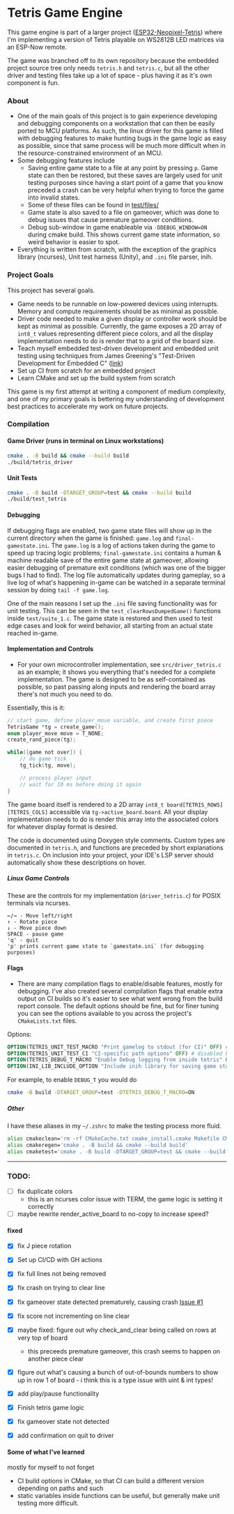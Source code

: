 # Tetris Game Engine

This game engine is part of a larger project ([ESP32-Neopixel-Tetris](https://github.com/0xjmux/esp32-neopixel-tetris)) where I'm implementing a version of Tetris playable on WS2812B LED matrices via an ESP-Now remote. 

The game was branched off to its own repository because the embedded project source tree only needs `tetris.h` and `tetris.c`, but all the other driver and testing files take up a lot of space - plus having it as it's own component is fun.


### About
* One of the main goals of this project is to gain experience developing and debugging components on a workstation that can then be easily ported to MCU platforms. As such, the linux driver for this game is filled with debugging features to make hunting bugs in the game logic as easy as possible, since that same process will be much more difficult when in the resource-constrained environment of an MCU. 
* Some debugging features include
    * Saving entire game state to a file at any point by pressing `p`. Game state can then be restored, but these saves are largely used for unit testing purposes since having a start point of a game that you know preceded a crash can be very helpful when trying to force the game into invalid states. 
    * Some of these files can be found in [test/files/](./test/files/)
    * Game state is also saved to a file on gameover, which was done to debug issues that cause premature gameover conditions. 
    * Debug sub-window in game enableable via `-DDEBUG_WINDOW=ON` during cmake build. This shows current game state information, so weird behavior is easier to spot. 
* Everything is written from scratch, with the exception of the graphics library (ncurses), Unit test harness (Unity), and `.ini` file parser, inih. 

### Project Goals
This project has several goals. 
* Game needs to be runnable on low-powered devices using interrupts. Memory and compute requirements should be as minimal as possible. 
* Driver code needed to make a given display or controller work should be kept as minimal as possible. Currently, the game exposes a 2D array of `int8_t` values representing different piece colors, and all the display implementation needs to do is render that to a grid of the board size. 
* Teach myself embedded test-driven development and embedded unit testing using techniques from James Greening's "Test-Driven Development for Embedded C" ([link](https://pragprog.com/titles/jgade/test-driven-development-for-embedded-c/))
* Set up CI from scratch for an embedded project
* Learn CMake and set up the build system from scratch



This game is my first attempt at writing a component of medium complexity, and one of my primary goals is bettering my understanding of development best practices to accelerate my work on future projects. 



### Compilation
#### Game Driver (runs in terminal on Linux workstations)
```sh
cmake . -B build && cmake --build build
./build/tetris_driver
```

#### Unit Tests
```sh
cmake . -B build -DTARGET_GROUP=test && cmake --build build
./build/test_tetris
```

#### Debugging 
If debugging flags are enabled, two game state files will show up in the current directory when the game is finished: `game.log` and `final-gamestate.ini`. The `game.log` is a log of actions taken during the game to speed up tracing logic problems; `final-gamestate.ini` contains a human & machine readable save of the entire game state at gameover, allowing easier debugging of premature exit conditions (which was one of the bigger bugs I had to find). The log file automatically updates during gameplay, so a live log of what's happening in-game can be watched in a separate terminal session by doing `tail -f game.log`. 

One of the main reasons I set up the `.ini` file saving functionality was for unit testing. This can be seen in the `test_clearRowsDumpedGame()` functions inside `test/suite_1.c`. The game state is restored and then used to test edge cases and look for weird behavior, all starting from an actual state reached in-game. 


#### Implementation and Controls
* For your own microcontroller implementation, see `src/driver_tetris.c` as an example; it shows you everything that's needed for a complete implementation. The game is designed to be as self-contained as possible, so past passing along inputs and rendering the board array there's not much you need to do. 

Essentially, this is it:
```c
// start game, define player_move variable, and create first piece
TetrisGame *tg = create_game();
enum player_move move = T_NONE;
create_rand_piece(tg);     

while([game not over]) {
    // do game tick
    tg_tick(tg, move);

    // process player input
    // wait for 10 ms before doing it again
}
```

The game board itself is rendered to a 2D array `int8_t board[TETRIS_ROWS][TETRIS_COLS]` accessible via `tg->active_board.board`. All your display implementation needs to do is render this array into the associated colors for whatever display format is desired. 

The code is documented using Doxygen style comments. Custom types are documented in `tetris.h`, and functions are preceded by short explanations in `tetris.c`. On inclusion into your project, your IDE's LSP server should automatically show these descriptions on hover. 

##### Linux Game Controls
These are the controls for my implementation (`driver_tetris.c`) for POSIX terminals via ncurses. 
```
←/→ - Move left/right
↑ - Rotate piece
↓ - Move piece down
SPACE - pause game
'q' - quit
'p' prints current game state to `gamestate.ini` (for debugging purposes)
```


#### Flags
* There are many compilation flags to enable/disable features, mostly for debugging. I've also created several compilation flags that enable extra output on CI builds so it's easier to see what went wrong from the build report console. The default options should be fine, but for finer tuning you can see the options available to you across the project's `CMakeLists.txt` files. 


Options:
```cmake
OPTION(TETRIS_UNIT_TEST_MACRO "Print gamelog to stdout (for CI)" OFF) # disabled by default
OPTION(TETRIS_UNIT_TEST_CI "CI-specific path options" OFF) # disabled by default
OPTION(TETRIS_DEBUG_T_MACRO "Enable Debug logging from inside tetris" OFF)
OPTION(INI_LIB_INCLUDE_OPTION "Include inih library for saving game state to disk" ON)
```

For example, to enable `DEBUG_T` you would do 
```sh
cmake -B build -DTARGET_GROUP=test -DTETRIS_DEBUG_T_MACRO=ON
```


##### Other
I have these aliases in my `~/.zshrc` to make the testing process more fluid. 
```sh
alias cmakeclean='rm -rf CMakeCache.txt cmake_install.cmake Makefile CMakeFiles build'
alias cmakeregen='cmake . -B build && cmake --build build'
alias cmaketest='cmake . -B build -DTARGET_GROUP=test && cmake --build build'
```


---

### TODO:
* [ ] fix duplicate colors
    * this is an ncurses color issue with TERM, the game logic is setting it correctly
* [ ] maybe rewrite render_active_board to no-copy to increase speed?

#### fixed
* [X] fix J piece rotation
* [X] Set up CI/CD with GH actions
* [X] fix full lines not being removed
* [X] fix crash on trying to clear line
* [X] fix gameover state detected prematurely, causing crash [Issue #1](https://github.com/0xjmux/tetris/issues/1)
* [X] fix score not incrementing on line clear
* [X] maybe fixed: figure out why check_and_clear being called on rows at very top of board
    * this preceeds premature gameover, this crash seems to happen on another piece clear
* [X] figure out what's causing a bunch of out-of-bounds numbers to show up in row 1 of board - i think this is a type issue with uint & int types!
* [X] add play/pause functionality
* [X] Finish tetris game logic
* [X] fix gameover state not detected
* [X] add confirmation on quit to driver


#### Some of what I've learned
mostly for myself to not forget
* CI build options in CMake, so that CI can build a different version depending on paths and such
* static variables inside functions can be useful, but generally make unit testing more difficult.
